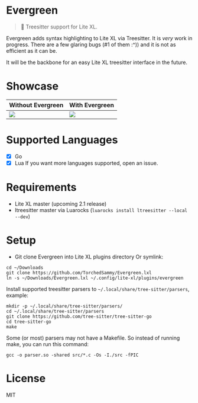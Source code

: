 # Evergreen
> 🌳 Treesitter support for Lite XL.

Evergreen adds syntax highlighting to Lite XL via Treesitter. It is *very*
work in progress. There are a few glaring bugs (#1 of them :^)) and it is
not as efficient as it can be.

It will be the backbone for an easy Lite XL treesitter interface in the
future.

# Showcase

| Without Evergreen                              | With Evergreen                                 |
| ---------------------------------------------- | ---------------------------------------------- |
| ![](https://safe.kashima.moe/6b3frqkk0q93.png) | ![](https://safe.kashima.moe/97eefjivjyza.png) |

# Supported Languages
- [x] Go
- [x] Lua
If you want more languages supported, open an issue.

# Requirements
- Lite XL master (upcoming 2.1 release)
- ltreesitter master via Luarocks (`luarocks install ltreesitter --local --dev`)

# Setup
- Git clone Evergreen into Lite XL plugins directory
Or symlink:  
```
cd ~/Downloads
git clone https://github.com/TorchedSammy/Evergreen.lxl
ln -s ~/Downloads/Evergreen.lxl ~/.config/lite-xl/plugins/evergreen
```

Install supported treesitter parsers to `~/.local/share/tree-sitter/parsers`, example:
```
mkdir -p ~/.local/share/tree-sitter/parsers/
cd ~/.local/share/tree-sitter/parsers
git clone https://github.com/tree-sitter/tree-sitter-go
cd tree-sitter-go
make
```

Some (or most) parsers may not have a Makefile. So instead of running make,
you can run this command:  
```
gcc -o parser.so -shared src/*.c -Os -I./src -fPIC
```
# License
MIT
